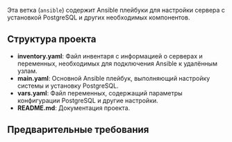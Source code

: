 Эта ветка (`ansible`) содержит Ansible плейбуки для настройки сервера с установкой PostgreSQL и других необходимых компонентов.

## Структура проекта

- **inventory.yaml**: Файл инвентаря с информацией о серверах и переменных, необходимых для подключения Ansible к удалённым узлам.
- **main.yaml**: Основной Ansible плейбук, выполняющий настройку системы и установку PostgreSQL.
- **vars.yaml**: Файл переменных, содержащий параметры конфигурации PostgreSQL и другие настройки.
- **README.md**: Документация проекта.

## Предварительные требования

